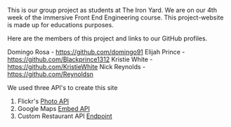 This is our group project as students at The Iron Yard. We are on our 4th week of the immersive Front End Engineering course. This project-website is made up for educations purposes. 

Here are the members of this project and links to our GitHub profiles.

Domingo Rosa - https://github.com/domingo91
Elijah Prince - https://github.com/Blackprince1312
Kristie White - https://github.com/KristieWhite
Nick Reynolds - https://github.com/Reynoldsn

We used three API's to create this site

1. Flickr's [Photo API](https://www.flickr.com/services/api/)
2. Google Maps [Embed API](https://developers.google.com/maps/documentation/embed/)
3. Custom Restaurant API [Endpoint](https://json-data.herokuapp.com/restaurant)

